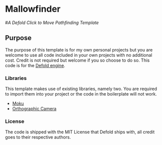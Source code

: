 # Mallowfinder
#*A Defold Click to Move Pathfinding Template*

## Purpose
The purpose of this template is for my own personal projects but you are welcome to use all code included in your own projects with no additional cost. Credit is not required but welcome if you so choose to do so. This code is for the [Defold engine](https://github.com/defold).

### Libraries
This template makes use of existing libraries, namely two. You are required to import them into your project or the code in the boilerplate will not work.

- [Moku](https://github.com/Jrayp/Moku)
- [Orthographic Camera](https://github.com/britzl/defold-orthographic)

### License
The code is shipped with the MIT License that Defold ships with, all credit goes to their respective authors.
